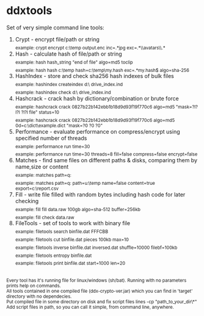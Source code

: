 # ddxtools
Set of very simple command line tools:<br/>
1. Crypt - encrypt file/path or string<br/>
   <sub>example:  crypt encrypt c:\temp output.enc inc=.\*jpg exc=.\*\\\avatars\\\\.\*</sub><br/>
2. Hash - calculate hash of file/path or string<br/>
   <sub>example: hash hash_string "end of file" algo=md5 toclip</sub><br/>
   <sub>example: hash hash c:\temp hash=c:\temp\my.hash exc=.\*my.hash$ algo=sha-256</sub><br/>
3. HashIndex - store and check sha256 hash indexes of bulk files<br/>
   <sub>example: hashindex createindex d:\ drive_index.ind</sub><br/>
   <sub>example: hashindex check d:\ drive_index.ind</sub><br/>
5. Hashcrack - crack hash by dictionary/combination or brute force<br/>
   <sub>example: hashcrack crack 0827b22b142ebb1b18d9d93f19f770c6 algo=md5 "mask=?l?l?l ?l?l file" status=10</sub><br/>
   <sub>example: hashcrack crack 0827b22b142ebb1b18d9d93f19f770c6 algo=md5 0d=c:\dict\example.dict "mask=?0 ?0 ?0"</sub><br/>
6. Performance - evaluate performance on compress/encrypt using specified number of threads<br/>
   <sub>example: performance run time=30</sub><br/>
   <sub>example: performance run time=30 threads=8 fill=false compress=false encrypt=false</sub><br/>
7. Matches - find same files on different paths & disks, comparing them by name,size or content<br/>
   <sub>example: matches path=q:</sub><br/>
   <sub>example: matches path=q: path=u:\temp name=false content=true export=c:\report.csv</sub><br/>
8. Fill - write file filled with random bytes including hash code for later checking<br/>
   <sub>example: fill fill data.raw 100gb algo=sha-512 buffer=256kb</sub><br/>
   <sub>example: fill check data.raw</sub><br/>
9. FileTools - set of tools to work with binary file<br/>
   <sub>example: filetools search binfile.dat FFFCBB</sub><br/>
   <sub>example: filetools cut binfile.dat pieces 100kb max=10</sub><br/>
   <sub>example: filetools inverse binfile.dat inversed.dat shuffle=10000 filebf=100kb</sub><br/>
   <sub>example: filetools entropy binfile.dat</sub><br/>
   <sub>example: filetools print binfile.dat start=1000 len=20</sub><br/>
<br/>
<sub>
Every tool has it's running file for linux/windows (sh/bat). Running with no parameters prints help on commands.<br/>
All tools contained in one compiled file (ddx-crypto-ver.jar) which you can find in 'target' directory with no dependecies.<br/>
Put compiled file in some directory on disk and fix script files lines -cp "path_to_your_dir\*"<br/>
Add script files in path, so you can call it simple, from command line, anywhere.<br/>
</sub>

